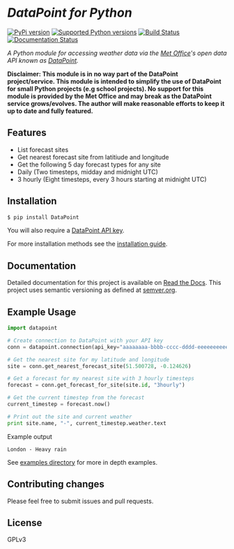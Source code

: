 # _DataPoint for Python_
[![PyPi version](https://img.shields.io/pypi/v/datapoint.svg)](https://pypi.python.org/pypi/datapoint/)
[![Supported Python versions](https://img.shields.io/pypi/pyversions/datapoint.svg)](https://pypi.python.org/pypi/datapoint/)
[![Build Status](http://img.shields.io/travis/jacobtomlinson/datapoint-python.svg?style=flat)](https://travis-ci.org/jacobtomlinson/datapoint-python)
[![Documentation Status](https://readthedocs.org/projects/datapoint-python/badge/?version=latest)](https://readthedocs.org/projects/datapoint-python/)


_A Python module for accessing weather data via the [Met Office](http://www.metoffice.gov.uk/)'s open data API
known as [DataPoint](http://www.metoffice.gov.uk/datapoint)._

__Disclaimer: This module is in no way part of the DataPoint project/service.
This module is intended to simplify the use of DataPoint for small Python projects (e.g school projects).
No support for this module is provided by the Met Office and may break as the DataPoint service grows/evolves.
The author will make reasonable efforts to keep it up to date and fully featured.__

## Features
 * List forecast sites
 * Get nearest forecast site from latitiude and longitude
 * Get the following 5 day forecast types for any site
  * Daily (Two timesteps, midday and midnight UTC)
  * 3 hourly (Eight timesteps, every 3 hours starting at midnight UTC)

## Installation

```Bash
$ pip install DataPoint
```

You will also require a [DataPoint API key](http://www.metoffice.gov.uk/datapoint/API).

For more installation methods see the [installation guide](http://datapoint-python.readthedocs.org/en/latest/install/).

## Documentation

Detailed documentation for this project is available on [Read the Docs](http://datapoint-python.readthedocs.org/en/latest). This project uses semantic versioning as defined at [semver.org](https://semver.org/).

## Example Usage

```Python
import datapoint

# Create connection to DataPoint with your API key
conn = datapoint.connection(api_key="aaaaaaaa-bbbb-cccc-dddd-eeeeeeeeeeee")

# Get the nearest site for my latitude and longitude
site = conn.get_nearest_forecast_site(51.500728, -0.124626)

# Get a forecast for my nearest site with 3 hourly timesteps
forecast = conn.get_forecast_for_site(site.id, "3hourly")

# Get the current timestep from the forecast
current_timestep = forecast.now()

# Print out the site and current weather
print site.name, "-", current_timestep.weather.text

```

Example output
```
London - Heavy rain
```

See [examples directory](https://github.com/jacobtomlinson/datapoint-python/tree/master/examples) for more in depth examples.

## Contributing changes

Please feel free to submit issues and pull requests.

## License

GPLv3
